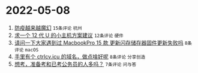 # 2022-05-08

1. [防疫越来越魔幻](https://www.v2ex.com/t/851507) `15条评论` `杭州`
1. [求一个 12 代 U 的小主机方案建议](https://www.v2ex.com/t/851506) `12条评论` `硬件`
1. [请问一下大家遇到过 MacbookPro 15 款 更新闪存储存器固件更新失败吗](https://www.v2ex.com/t/851494) `8条评论` `macOS`
1. [手里有个 ctrlcv.icu 的域名，做点啥好呢](https://www.v2ex.com/t/851491) `8条评论` `分享创造`
1. [想考，准备考和已考公务员的人多吗？](https://www.v2ex.com/t/851499) `7条评论` `问与答`
